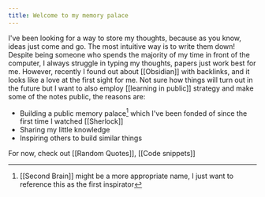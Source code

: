```yaml
---
title: Welcome to my memory palace
---
```


I've been looking for a way to store my thoughts, because as you know, ideas just come and go. The most intuitive way is to write them down! Despite being someone who spends the majority of my time in front of the computer, I always struggle in typing my thoughts, papers just work best for me. However, recently I found out about [[Obsidian]] with backlinks, and it looks like a love at the first sight for me. Not sure how things will turn out in the future but I want to also employ [[learning in public]] strategy and make some of the notes public, the reasons are:
- Building a public memory palace[^1] which I've been fonded of since the first time I watched [[Sherlock]]
- Sharing my little knowledge
- Inspiring others to build similar things

For now, check out [[Random Quotes]], [[Code snippets]]

[^1]: [[Second Brain]] might be a more appropriate name, I just want to reference this as the first inspirator
